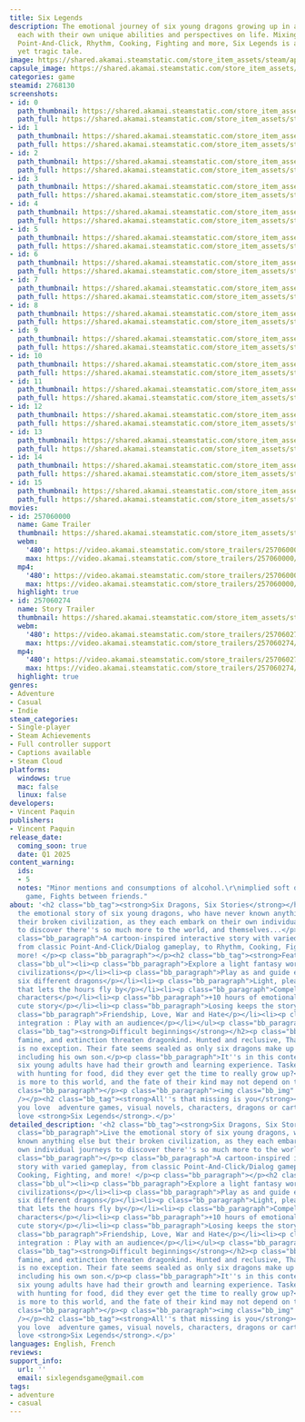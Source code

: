 ```yaml
---
title: Six Legends
description: The emotional journey of six young dragons growing up in a broken civilization,
  each with their own unique abilities and perspectives on life. Mixing Visual Novel,
  Point-And-Click, Rhythm, Cooking, Fighting and more, Six Legends is a unique whimsical
  yet tragic tale.
image: https://shared.akamai.steamstatic.com/store_item_assets/steam/apps/2768130/header.jpg?t=1729593337
capsule_image: https://shared.akamai.steamstatic.com/store_item_assets/steam/apps/2768130/capsule_231x87.jpg?t=1729593337
categories: game
steamid: 2768130
screenshots:
- id: 0
  path_thumbnail: https://shared.akamai.steamstatic.com/store_item_assets/steam/apps/2768130/ss_91ae9b644cff4b16033103064129c69d4398ed91.600x338.jpg?t=1729593337
  path_full: https://shared.akamai.steamstatic.com/store_item_assets/steam/apps/2768130/ss_91ae9b644cff4b16033103064129c69d4398ed91.1920x1080.jpg?t=1729593337
- id: 1
  path_thumbnail: https://shared.akamai.steamstatic.com/store_item_assets/steam/apps/2768130/ss_4968f02d5e31fc602bc2ab12631fcfdde35e76be.600x338.jpg?t=1729593337
  path_full: https://shared.akamai.steamstatic.com/store_item_assets/steam/apps/2768130/ss_4968f02d5e31fc602bc2ab12631fcfdde35e76be.1920x1080.jpg?t=1729593337
- id: 2
  path_thumbnail: https://shared.akamai.steamstatic.com/store_item_assets/steam/apps/2768130/ss_5470c27355e90bca3db5e12c68a3e87dcc3a2ec6.600x338.jpg?t=1729593337
  path_full: https://shared.akamai.steamstatic.com/store_item_assets/steam/apps/2768130/ss_5470c27355e90bca3db5e12c68a3e87dcc3a2ec6.1920x1080.jpg?t=1729593337
- id: 3
  path_thumbnail: https://shared.akamai.steamstatic.com/store_item_assets/steam/apps/2768130/ss_87c6b7927793cc5f90e9a67205f9fec1da471812.600x338.jpg?t=1729593337
  path_full: https://shared.akamai.steamstatic.com/store_item_assets/steam/apps/2768130/ss_87c6b7927793cc5f90e9a67205f9fec1da471812.1920x1080.jpg?t=1729593337
- id: 4
  path_thumbnail: https://shared.akamai.steamstatic.com/store_item_assets/steam/apps/2768130/ss_cad6c9abf6c65ebec2de5f2fe40372e48623da25.600x338.jpg?t=1729593337
  path_full: https://shared.akamai.steamstatic.com/store_item_assets/steam/apps/2768130/ss_cad6c9abf6c65ebec2de5f2fe40372e48623da25.1920x1080.jpg?t=1729593337
- id: 5
  path_thumbnail: https://shared.akamai.steamstatic.com/store_item_assets/steam/apps/2768130/ss_17694f62ff9a81e17fa67fec01141d51b686e62f.600x338.jpg?t=1729593337
  path_full: https://shared.akamai.steamstatic.com/store_item_assets/steam/apps/2768130/ss_17694f62ff9a81e17fa67fec01141d51b686e62f.1920x1080.jpg?t=1729593337
- id: 6
  path_thumbnail: https://shared.akamai.steamstatic.com/store_item_assets/steam/apps/2768130/ss_5434685c9469f364bddd353ca4bb8fd58a646471.600x338.jpg?t=1729593337
  path_full: https://shared.akamai.steamstatic.com/store_item_assets/steam/apps/2768130/ss_5434685c9469f364bddd353ca4bb8fd58a646471.1920x1080.jpg?t=1729593337
- id: 7
  path_thumbnail: https://shared.akamai.steamstatic.com/store_item_assets/steam/apps/2768130/ss_0e7c9fdfb60bae6a3647bbe7f25a20effcb874c4.600x338.jpg?t=1729593337
  path_full: https://shared.akamai.steamstatic.com/store_item_assets/steam/apps/2768130/ss_0e7c9fdfb60bae6a3647bbe7f25a20effcb874c4.1920x1080.jpg?t=1729593337
- id: 8
  path_thumbnail: https://shared.akamai.steamstatic.com/store_item_assets/steam/apps/2768130/ss_98c650f97ecdfd6878baffe23f2234acf9d597d4.600x338.jpg?t=1729593337
  path_full: https://shared.akamai.steamstatic.com/store_item_assets/steam/apps/2768130/ss_98c650f97ecdfd6878baffe23f2234acf9d597d4.1920x1080.jpg?t=1729593337
- id: 9
  path_thumbnail: https://shared.akamai.steamstatic.com/store_item_assets/steam/apps/2768130/ss_3b58857107954c526f4ec6dc3f972f78f937f7f8.600x338.jpg?t=1729593337
  path_full: https://shared.akamai.steamstatic.com/store_item_assets/steam/apps/2768130/ss_3b58857107954c526f4ec6dc3f972f78f937f7f8.1920x1080.jpg?t=1729593337
- id: 10
  path_thumbnail: https://shared.akamai.steamstatic.com/store_item_assets/steam/apps/2768130/ss_0dba1c3ff9c195ce9a10f5705076648b676d585a.600x338.jpg?t=1729593337
  path_full: https://shared.akamai.steamstatic.com/store_item_assets/steam/apps/2768130/ss_0dba1c3ff9c195ce9a10f5705076648b676d585a.1920x1080.jpg?t=1729593337
- id: 11
  path_thumbnail: https://shared.akamai.steamstatic.com/store_item_assets/steam/apps/2768130/ss_65c5f3269f548fbe5eb28342bb1319a1b4686309.600x338.jpg?t=1729593337
  path_full: https://shared.akamai.steamstatic.com/store_item_assets/steam/apps/2768130/ss_65c5f3269f548fbe5eb28342bb1319a1b4686309.1920x1080.jpg?t=1729593337
- id: 12
  path_thumbnail: https://shared.akamai.steamstatic.com/store_item_assets/steam/apps/2768130/ss_345fd1cebeb51e386439739ac5a6846be30c2770.600x338.jpg?t=1729593337
  path_full: https://shared.akamai.steamstatic.com/store_item_assets/steam/apps/2768130/ss_345fd1cebeb51e386439739ac5a6846be30c2770.1920x1080.jpg?t=1729593337
- id: 13
  path_thumbnail: https://shared.akamai.steamstatic.com/store_item_assets/steam/apps/2768130/ss_1abeb3385dcec8bb4e73d730584770586faa69fe.600x338.jpg?t=1729593337
  path_full: https://shared.akamai.steamstatic.com/store_item_assets/steam/apps/2768130/ss_1abeb3385dcec8bb4e73d730584770586faa69fe.1920x1080.jpg?t=1729593337
- id: 14
  path_thumbnail: https://shared.akamai.steamstatic.com/store_item_assets/steam/apps/2768130/ss_9f3de486e8dac3da1da0b79f38dbc8f21052d03e.600x338.jpg?t=1729593337
  path_full: https://shared.akamai.steamstatic.com/store_item_assets/steam/apps/2768130/ss_9f3de486e8dac3da1da0b79f38dbc8f21052d03e.1920x1080.jpg?t=1729593337
- id: 15
  path_thumbnail: https://shared.akamai.steamstatic.com/store_item_assets/steam/apps/2768130/ss_85e6d43844fa4138353953bd56f5d024937d7156.600x338.jpg?t=1729593337
  path_full: https://shared.akamai.steamstatic.com/store_item_assets/steam/apps/2768130/ss_85e6d43844fa4138353953bd56f5d024937d7156.1920x1080.jpg?t=1729593337
movies:
- id: 257060000
  name: Game Trailer
  thumbnail: https://shared.akamai.steamstatic.com/store_item_assets/steam/apps/257060000/6f33e7b7c934a1d6c020737d9b736baad1047f43/movie_600x337.jpg?t=1727715148
  webm:
    '480': https://video.akamai.steamstatic.com/store_trailers/257060000/movie480_vp9.webm?t=1727715148
    max: https://video.akamai.steamstatic.com/store_trailers/257060000/movie_max_vp9.webm?t=1727715148
  mp4:
    '480': https://video.akamai.steamstatic.com/store_trailers/257060000/movie480.mp4?t=1727715148
    max: https://video.akamai.steamstatic.com/store_trailers/257060000/movie_max.mp4?t=1727715148
  highlight: true
- id: 257060274
  name: Story Trailer
  thumbnail: https://shared.akamai.steamstatic.com/store_item_assets/steam/apps/257060274/6f33e7b7c934a1d6c020737d9b736baad1047f43/movie_600x337.jpg?t=1727715164
  webm:
    '480': https://video.akamai.steamstatic.com/store_trailers/257060274/movie480_vp9.webm?t=1727715164
    max: https://video.akamai.steamstatic.com/store_trailers/257060274/movie_max_vp9.webm?t=1727715164
  mp4:
    '480': https://video.akamai.steamstatic.com/store_trailers/257060274/movie480.mp4?t=1727715164
    max: https://video.akamai.steamstatic.com/store_trailers/257060274/movie_max.mp4?t=1727715164
  highlight: true
genres:
- Adventure
- Casual
- Indie
steam_categories:
- Single-player
- Steam Achievements
- Full controller support
- Captions available
- Steam Cloud
platforms:
  windows: true
  mac: false
  linux: false
developers:
- Vincent Paquin
publishers:
- Vincent Paquin
release_date:
  coming_soon: true
  date: Q1 2025
content_warning:
  ids:
  - 5
  notes: "Minor mentions and consumptions of alcohol.\r\nimplied soft drugs consumption.\r\nFighting
    game, Fights between friends."
about: '<h2 class="bb_tag"><strong>Six Dragons, Six Stories</strong></h2><p class="bb_paragraph">Live
  the emotional story of six young dragons, who have never known anything else but
  their broken civilization, as they each embark on their own individual journeys
  to discover there''s so much more to the world, and themselves...</p><p class="bb_paragraph"></p><p
  class="bb_paragraph">A cartoon-inspired interactive story with varied gameplay,
  from classic Point-And-Click/Dialog gameplay, to Rhythm, Cooking, Fighting, and
  more! </p><p class="bb_paragraph"></p><h2 class="bb_tag"><strong>Features</strong></h2><ul
  class="bb_ul"><li><p class="bb_paragraph">Explore a light fantasy world and its
  civilizations</p></li><li><p class="bb_paragraph">Play as and guide each of the
  six different dragons</p></li><li><p class="bb_paragraph">Light, pleasant writing
  that lets the hours fly by</p></li><li><p class="bb_paragraph">Compelling and lovable
  characters</p></li><li><p class="bb_paragraph">+10 hours of emotional, funny and
  cute story</p></li><li><p class="bb_paragraph">Losing keeps the story going</p></li><li><p
  class="bb_paragraph">Friendship, Love, War and Hate</p></li><li><p class="bb_paragraph">Twitch
  integration : Play with an audience</p></li></ul><p class="bb_paragraph"></p><h2
  class="bb_tag"><strong>Difficult beginnings</strong></h2><p class="bb_paragraph">Conflict,
  famine, and extinction threaten dragonkind. Hunted and reclusive, Thak''s Flight
  is no exception. Their fate seems sealed as only six dragons make up the last generation,
  including his own son.</p><p class="bb_paragraph">It''s in this context that the
  six young adults have had their growth and learning experience. Tasked almost daily
  with hunting for food, did they ever get the time to really grow up?</p><p class="bb_paragraph">There
  is more to this world, and the fate of their kind may not depend on them alone.</p><p
  class="bb_paragraph"></p><p class="bb_paragraph"><img class="bb_img" src="https://shared.akamai.steamstatic.com/store_item_assets/steam/apps/2768130/extras/dg-lg-sl-4-alt-500.png?t=1729593337"
  /></p><h2 class="bb_tag"><strong>All''s that missing is you</strong></h2><p class="bb_paragraph">If
  you love  adventure games, visual novels, characters, dragons or cartoons, you will
  love <strong>Six Legends</strong>.</p>'
detailed_description: '<h2 class="bb_tag"><strong>Six Dragons, Six Stories</strong></h2><p
  class="bb_paragraph">Live the emotional story of six young dragons, who have never
  known anything else but their broken civilization, as they each embark on their
  own individual journeys to discover there''s so much more to the world, and themselves...</p><p
  class="bb_paragraph"></p><p class="bb_paragraph">A cartoon-inspired interactive
  story with varied gameplay, from classic Point-And-Click/Dialog gameplay, to Rhythm,
  Cooking, Fighting, and more! </p><p class="bb_paragraph"></p><h2 class="bb_tag"><strong>Features</strong></h2><ul
  class="bb_ul"><li><p class="bb_paragraph">Explore a light fantasy world and its
  civilizations</p></li><li><p class="bb_paragraph">Play as and guide each of the
  six different dragons</p></li><li><p class="bb_paragraph">Light, pleasant writing
  that lets the hours fly by</p></li><li><p class="bb_paragraph">Compelling and lovable
  characters</p></li><li><p class="bb_paragraph">+10 hours of emotional, funny and
  cute story</p></li><li><p class="bb_paragraph">Losing keeps the story going</p></li><li><p
  class="bb_paragraph">Friendship, Love, War and Hate</p></li><li><p class="bb_paragraph">Twitch
  integration : Play with an audience</p></li></ul><p class="bb_paragraph"></p><h2
  class="bb_tag"><strong>Difficult beginnings</strong></h2><p class="bb_paragraph">Conflict,
  famine, and extinction threaten dragonkind. Hunted and reclusive, Thak''s Flight
  is no exception. Their fate seems sealed as only six dragons make up the last generation,
  including his own son.</p><p class="bb_paragraph">It''s in this context that the
  six young adults have had their growth and learning experience. Tasked almost daily
  with hunting for food, did they ever get the time to really grow up?</p><p class="bb_paragraph">There
  is more to this world, and the fate of their kind may not depend on them alone.</p><p
  class="bb_paragraph"></p><p class="bb_paragraph"><img class="bb_img" src="https://shared.akamai.steamstatic.com/store_item_assets/steam/apps/2768130/extras/dg-lg-sl-4-alt-500.png?t=1729593337"
  /></p><h2 class="bb_tag"><strong>All''s that missing is you</strong></h2><p class="bb_paragraph">If
  you love  adventure games, visual novels, characters, dragons or cartoons, you will
  love <strong>Six Legends</strong>.</p>'
languages: English, French
reviews:
support_info:
  url: ''
  email: sixlegendsgame@gmail.com
tags:
- adventure
- casual
---
```

